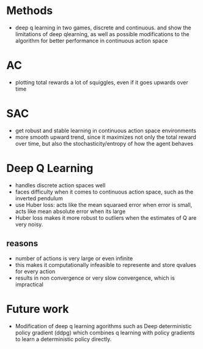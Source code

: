 # Methods
- deep q learning in two games, discrete and continuous. and show the limitations of deep qlearning, as well as possible modifications to the algorithm for better performance in continuous action space


# AC
- plotting total rewards a lot of squiggles, even if it goes upwards over time

# SAC
- get robust and stable learning in continuous action space environments
- more smooth upward trend, since it maximizes not only the total reward over time, but also the stochasticity/entropy of how the agent behaves

# Deep Q Learning
- handles discrete action spaces well
- faces difficulty when it comes to continuous action space, such as the inverted pendulum
- use Huber loss: acts like the mean squaraed error when error is small, acts like mean absolute error when its large
- Huber loss makes it more robust to outliers when the estimates of Q are very noisy.

## reasons
- number of actions is very large or even infinite
- this makes it computationally infeasible to represente and store qvalues for every action
- results in non convergence or very slow convergence, which is impractical


# Future work
- Modification of deep q learning agorithms such as Deep deterministic policy gradient (ddpg) which combines q learning with policy gradients to learn a deterministic policy directly.




